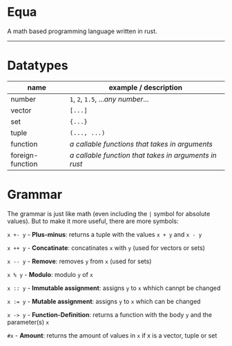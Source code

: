 # Equa
A math based programming language written in rust.

---

# Datatypes
| name              | example / description                                 |
|-------------------|-------------------------------------------------------|
| number            | `1`, `2`, `1.5`, ...*any number*...                   |
| vector            | `[...]`                                               |
| set               | `{...}`                                               |
| tuple             | `(..., ...)`                                          |
| function          | *a callable functions that takes in arguments*        |
| foreign-function  | *a callable function that takes in arguments in rust* |

# Grammar
The grammar is just like math (even including the `|` symbol for absolute values).
But to make it more useful, there are more symbols:

`x +- y` - **Plus-minus**: returns a tuple with the values `x + y` and `x - y`

`x ++ y` - **Concatinate**: concatinates `x` with `y` (used for vectors or sets)

`x -- y` - **Remove**: removes `y` from `x` (used for sets)

`x % y` - **Modulo**: modulo `y` of `x`

`x :: y` - **Immutable assignment**: assigns `y` to `x` whhich cannpt be changed

`x := y` - **Mutable assignment**: assigns `y` to `x` which can be changed

`x -> y` - **Function-Definition**: returns a function with the body `y` and the parameter(s) `x`

`#x` - **Amount**: returns the amount of values in `x` if x is a vector, tuple or set
